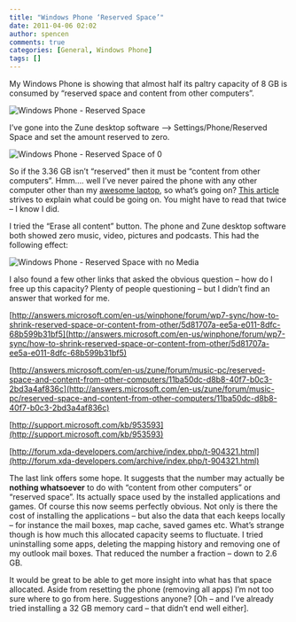 ```yaml
---
title: "Windows Phone ‘Reserved Space’"
date: 2011-04-06 02:02
author: spencen
comments: true
categories: [General, Windows Phone]
tags: []
---
```


My Windows Phone is showing that almost half its paltry capacity of 8 GB is consumed by “reserved space and content from other computers”.
  

![Windows Phone - Reserved Space](/images/Windows%20Phone%20-%20Reserved%20Space_3.png "Windows Phone - Reserved Space")
  

I’ve gone into the Zune desktop software –&gt; Settings/Phone/Reserved Space and set the amount reserved to zero.
  

![Windows Phone - Reserved Space of 0](/images/Windows%20Phone%20-%20Reserved%20Space%20of%200_3.png "Windows Phone - Reserved Space of 0")
  

So if the 3.36 GB isn’t “reserved” then it must be “content from other computers”. Hmm…. well I’ve never paired the phone with any other computer other than my [awesome laptop](http://blog.spencen.com/2010/04/06/new-laptop-ndash-sony-z-series.aspx), so what’s going on? [This article](http://zuneinsider.com/archive/2009/01/31/demystifying-quot-reserved-space-and-content-from-other-computers-if-any-quot.aspx) strives to explain what could be going on. You might have to read that twice – I know I did.
  

I tried the “Erase all content” button. The phone and Zune desktop software both showed zero music, video, pictures and podcasts. This had the following effect:
  

![Windows Phone - Reserved Space with no Media](/images/Windows%20Phone%20-%20Reserved%20Space%20with%20no%20Media_3.png "Windows Phone - Reserved Space with no Media")
  

I also found a few other links that asked the obvious question – how do I free up this capacity? Plenty of people questioning – but I didn’t find an answer that worked for me.
  

[http://answers.microsoft.com/en-us/winphone/forum/wp7-sync/how-to-shrink-reserved-space-or-content-from-other/5d81707a-ee5a-e011-8dfc-68b599b31bf5](http://answers.microsoft.com/en-us/winphone/forum/wp7-sync/how-to-shrink-reserved-space-or-content-from-other/5d81707a-ee5a-e011-8dfc-68b599b31bf5)
  

[http://answers.microsoft.com/en-us/zune/forum/music-pc/reserved-space-and-content-from-other-computers/11ba50dc-d8b8-40f7-b0c3-2bd3a4af836c](http://answers.microsoft.com/en-us/zune/forum/music-pc/reserved-space-and-content-from-other-computers/11ba50dc-d8b8-40f7-b0c3-2bd3a4af836c)
  

[http://support.microsoft.com/kb/953593](http://support.microsoft.com/kb/953593)
  

[http://forum.xda-developers.com/archive/index.php/t-904321.html](http://forum.xda-developers.com/archive/index.php/t-904321.html)
  

The last link offers some hope. It suggests that the number may actually be **nothing whatsoever** to do with “content from other computers” or “reserved space”. Its actually space used by the installed applications and games. Of course this now seems perfectly obvious. Not only is there the cost of installing the applications – but also the data that each keeps locally – for instance the mail boxes, map cache, saved games etc. What’s strange though is how much this allocated capacity seems to fluctuate. I tried uninstalling some apps, deleting the mapping history and removing one of my outlook mail boxes. That reduced the number a fraction – down to 2.6 GB.
  

It would be great to be able to get more insight into what has that space allocated. Aside from resetting the phone (removing all apps) I’m not too sure where to go from here. Suggestions anyone? [Oh – and I’ve already tried installing a 32 GB memory card – that didn’t end well either].


